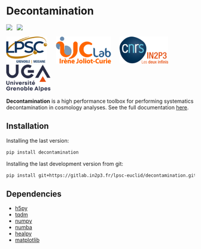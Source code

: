 Decontamination
===============

[![][License img]][License]
&nbsp;
[![][MainRepo img]][MainRepo]
<!--
&nbsp;
[![][AltRepo img]][AltRepo]
-->

<a href="http://lpsc.in2p3.fr/"              target="_blank"><img src="./docs/logo_lpsc.svg" alt="LPSC" height="72" /></a>
&nbsp;&nbsp;&nbsp;&nbsp;
<a href="https://www.ijclab.in2p3.fr/"       target="_blank"><img src="./docs/logo_ijclab.svg" alt="IJCLab" height="72" /></a>
&nbsp;&nbsp;&nbsp;&nbsp;
<a href="http://www.in2p3.fr/"               target="_blank"><img src="./docs/logo_in2p3.svg" alt="IN2P3" height="72" /></a>
&nbsp;&nbsp;&nbsp;&nbsp;
<a href="http://www.univ-grenoble-alpes.fr/" target="_blank"><img src="./docs/logo_uga.svg" alt="UGA" height="72" /></a>

**Decontamination** is a high performance toolbox for performing systematics decontamination in cosmology analyses. See the full documentation [here]().

Installation
------------

Installing the last version:

```bash
pip install decontamination
```

Installing the last development version from git:

```bash
pip install git+https://gitlab.in2p3.fr/lpsc-euclid/decontamination.git
```

Dependencies
------------

* [h5py](https://www.h5py.org/)
* [tqdm](https://tqdm.github.io/)
* [numpy](https://numpy.org/)
* [numba](https://numba.pydata.org/)
* [healpy](https://healpy.readthedocs.io/)
* [matplotlib](https://matplotlib.org/)

[License]:http://www.cecill.info/licences/Licence_CeCILL-C_V1-en.txt
[License img]:https://img.shields.io/badge/license-CeCILL--C-blue.svg

[MainRepo]:https://gitlab.in2p3.fr/lpsc-euclid/decontamination
[MainRepo img]:https://img.shields.io/badge/Main%20Repo-gitlab.in2p3.fr-success

[AltRepo]:https://github.com/odier-xyz/decontamination
[AltRepo img]:https://img.shields.io/badge/Alt%20Repo-github.com-success
